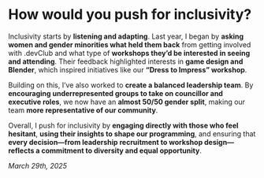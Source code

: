 # How would you push for inclusivity?
Inclusivity starts by **listening and adapting**. Last year, I began by **asking women and gender minorities what held them back** from getting involved with .devClub and what type of **workshops they’d be interested in seeing and attending**. Their feedback highlighted interests in **game design and Blender**, which inspired initiatives like our **“Dress to Impress” workshop**.  

Building on this, I’ve also worked to **create a balanced leadership team**. By **encouraging underrepresented groups to take on councillor and executive roles**, we now have an **almost 50/50 gender split**, making our team **more representative of our community**.  

Overall, I push for inclusivity by **engaging directly with those who feel hesitant**, **using their insights to shape our programming**, and ensuring that **every decision—from leadership recruitment to workshop design—reflects a commitment to diversity and equal opportunity**.  

*March 29th, 2025*
